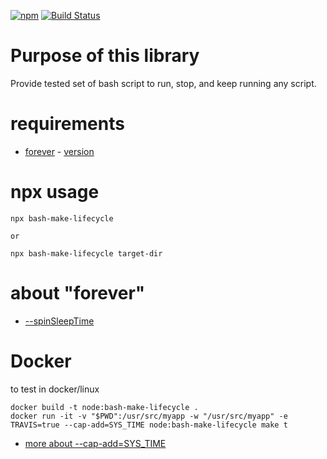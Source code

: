 
[![npm](https://img.shields.io/npm/v/npm.svg)](https://www.npmjs.com/package/bash-make-lifecycle)
[![Build Status](https://travis-ci.org/stopsopa/bash-make-lifecycle.svg?branch=master)](https://travis-ci.org/stopsopa/bash-make-lifecycle)



# Purpose of this library

Provide tested set of bash script to run, stop, and keep running any script.

# requirements

- [forever](https://www.npmjs.com/package/forever) - [version](https://github.com/stopsopa/bash-make-lifecycle/blob/master/package.json#L3)

# npx usage

    npx bash-make-lifecycle
    
    or 
    
    npx bash-make-lifecycle target-dir

# about "forever"

- [--spinSleepTime](https://stackoverflow.com/a/37166482/5560682)

# Docker
 
 
to test in docker/linux

    docker build -t node:bash-make-lifecycle .
    docker run -it -v "$PWD":/usr/src/myapp -w "/usr/src/myapp" -e TRAVIS=true --cap-add=SYS_TIME node:bash-make-lifecycle make t


- [more about --cap-add=SYS_TIME](https://docs.docker.com/engine/reference/run/#runtime-privilege-and-linux-capabilities)

 
 